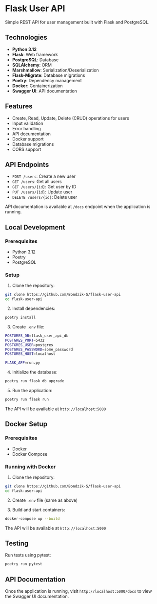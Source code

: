 # Flask User API

Simple REST API for user management built with Flask and PostgreSQL.

## Technologies

- **Python 3.12**
- **Flask**: Web framework
- **PostgreSQL**: Database
- **SQLAlchemy**: ORM
- **Marshmallow**: Serialization/Deserialization
- **Flask-Migrate**: Database migrations
- **Poetry**: Dependency management
- **Docker**: Containerization
- **Swagger UI**: API documentation

## Features

- Create, Read, Update, Delete (CRUD) operations for users
- Input validation
- Error handling
- API documentation
- Docker support
- Database migrations
- CORS support

## API Endpoints

- `POST /users`: Create a new user
- `GET /users`: Get all users
- `GET /users/{id}`: Get user by ID
- `PUT /users/{id}`: Update user
- `DELETE /users/{id}`: Delete user

API documentation is available at `/docs` endpoint when the application is running.

## Local Development

### Prerequisites

- Python 3.12
- Poetry
- PostgreSQL

### Setup

1. Clone the repository:
```bash
git clone https://github.com/Bondzik-S/flask-user-api
cd flask-user-api
```

2. Install dependencies:
```bash
poetry install
```

3. Create `.env` file:
```bash
POSTGRES_DB=flask_user_api_db
POSTGRES_PORT=5432
POSTGRES_USER=postgres
POSTGRES_PASSWORD=some_password
POSTGRES_HOST=localhost

FLASK_APP=run.py
```

4. Initialize the database:
```bash
poetry run flask db upgrade
```

5. Run the application:
```bash
poetry run flask run
```

The API will be available at `http://localhost:5000`

## Docker Setup

### Prerequisites

- Docker
- Docker Compose

### Running with Docker

1. Clone the repository:
```bash
git clone https://github.com/Bondzik-S/flask-user-api
cd flask-user-api
```

2. Create `.env` file (same as above)

3. Build and start containers:
```bash
docker-compose up --build
```

The API will be available at `http://localhost:5000`

## Testing

Run tests using pytest:

```bash
poetry run pytest
```

## API Documentation

Once the application is running, visit `http://localhost:5000/docs` to view the Swagger UI documentation.